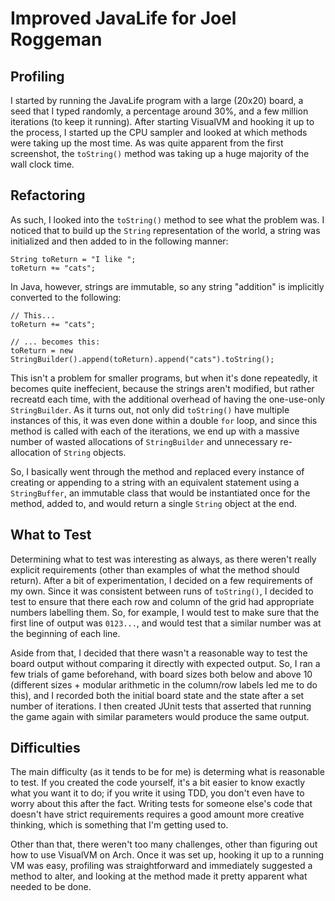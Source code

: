 # Improved JavaLife for Joel Roggeman
## Profiling
I started by running the JavaLife program with a large (20x20) board, a seed
that I typed randomly, a percentage around 30%, and a few million iterations (to
keep it running).  After starting VisualVM and hooking it up to the process, I
started up the CPU sampler and looked at which methods were taking up the most
time.  As was quite apparent from the first screenshot, the `toString()` method
was taking up a huge majority of the wall clock time.

## Refactoring
As such, I looked into the `toString()` method to see what the problem was.  I
noticed that to build up the `String` representation of the world, a string was
initialized and then added to in the following manner:

    String toReturn = "I like ";
    toReturn += "cats";

In Java, however, strings are immutable, so any string "addition" is implicitly
converted to the following:

    // This...
    toReturn += "cats";

    // ... becomes this:
    toReturn = new StringBuilder().append(toReturn).append("cats").toString();

This isn't a problem for smaller programs, but when it's done repeatedly, it
becomes quite ineffecient, because the strings aren't modified, but rather
recreatd each time, with the additional overhead of having the one-use-only
`StringBuilder`.  As it turns out, not only did `toString()` have multiple
instances of this, it was even done within a double `for` loop, and since this
method is called with each of the iterations, we end up with a massive number of
wasted allocations of `StringBuilder` and unnecessary re-allocation of `String`
objects.

So, I basically went through the method and replaced every instance of creating
or appending to a string with an equivalent statement using a `StringBuffer`, an
immutable class that would be instantiated once for the method, added to, and
would return a single `String` object at the end.

## What to Test
Determining what to test was interesting as always, as there weren't really
explicit requirements (other than examples of what the method should return).
After a bit of experimentation, I decided on a few requirements of my own.
Since it was consistent between runs of `toString()`, I decided to test to
ensure that there each row and column of the grid had appropriate numbers
labelling them.  So, for example, I would test to make sure that the first line
of output was `0123...`, and would test that a similar number was at the
beginning of each line.

Aside from that, I decided that there wasn't a reasonable way to test the board
output without comparing it directly with expected output.  So, I ran a few trials
of game beforehand, with board sizes both below and above 10 (different sizes +
modular arithmetic in the column/row labels led me to do this), and I recorded
both the initial board state and the state after a set number of iterations.  I
then created JUnit tests that asserted that running the game again with similar
parameters would produce the same output.

## Difficulties
The main difficulty (as it tends to be for me) is determing what is reasonable
to test.  If you created the code yourself, it's a bit easier to know exactly
what you want it to do; if you write it using TDD, you don't even have to worry
about this after the fact.  Writing tests for someone else's code that doesn't
have strict requirements requires a good amount more creative thinking, which is
something that I'm getting used to.

Other than that, there weren't too many challenges, other than figuring out how
to use VisualVM on Arch.  Once it was set up, hooking it up to a running VM was
easy, profiling was straightforward and immediately suggested a method to alter,
and looking at the method made it pretty apparent what needed to be done.
